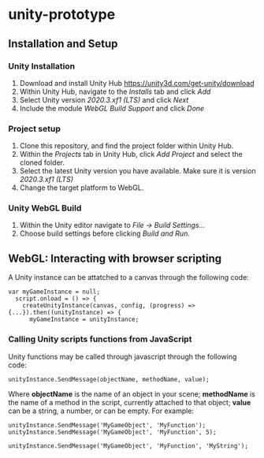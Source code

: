 # unity-prototype
## Installation and Setup
### Unity Installation
1. Download and install Unity Hub https://unity3d.com/get-unity/download
2. Within Unity Hub, navigate to the _Installs_ tab and click _Add_
3. Select Unity version _2020.3.xf1 (LTS)_ and click _Next_
4. Include the module _WebGL Build Support_ and click _Done_

### Project setup
1. Clone this repository, and find the project folder within Unity Hub.
2. Within the _Projects_ tab in Unity Hub, click _Add Project_ and select the cloned folder.
3. Select the latest Unity version you have available. Make sure it is version _2020.3.xf1 (LTS)_
4. Change the target platform to WebGL.

### Unity WebGL Build
1. Within the Unity editor navigate to _File -> Build Settings..._
2. Choose build settings before clicking _Build and Run_.

## WebGL: Interacting with browser scripting
A Unity instance can be attatched to a canvas through the following code:
```
var myGameInstance = null;
  script.onload = () => {
    createUnityInstance(canvas, config, (progress) => {...}).then((unityInstance) => {
      myGameInstance = unityInstance;
```
### Calling Unity scripts functions from JavaScript
Unity functions may be called through javascript through the following code:
```
unityInstance.SendMessage(objectName, methodName, value);
```
Where **objectName** is the name of an object in your scene; **methodName** is the name of a method in the script, currently attached to that object; **value** can be a string, a number, or can be empty. For example:

```
unityInstance.SendMessage('MyGameObject', 'MyFunction');
unityInstance.SendMessage('MyGameObject', 'MyFunction', 5);

unityInstance.SendMessage('MyGameObject', 'MyFunction', 'MyString');
```

